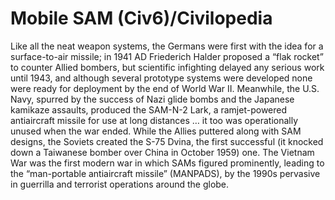 # Mobile SAM (Civ6)/Civilopedia

Like all the neat weapon systems, the Germans were first with the idea for a surface-to-air missile; in 1941 AD Friederich Halder proposed a “flak rocket” to counter Allied bombers, but scientific infighting delayed any serious work until 1943, and although several prototype systems were developed none were ready for deployment by the end of World War II. Meanwhile, the U.S. Navy, spurred by the success of Nazi glide bombs and the Japanese kamikaze assaults, produced the SAM-N-2 Lark, a ramjet-powered antiaircraft missile for use at long distances … it too was operationally unused when the war ended. While the Allies puttered along with SAM designs, the Soviets created the S-75 Dvina, the first successful (it knocked down a Taiwanese bomber over China in October 1959) one. The Vietnam War was the first modern war in which SAMs figured prominently, leading to the “man-portable antiaircraft missile” (MANPADS), by the 1990s pervasive in guerrilla and terrorist operations around the globe.